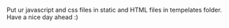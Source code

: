 Put ur javascript and css files in static and HTML files in tempelates folder. Have a nice day ahead :)
